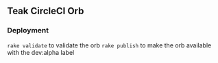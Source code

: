 ## Teak CircleCI Orb

### Deployment

`rake validate` to validate the orb
`rake publish` to make the orb available with the dev:alpha label
